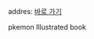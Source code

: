addres: <a href="https://pokemon.fandom.com/ko/wiki/%ED%8F%AC%EC%BC%93%EB%AA%AC%EC%8A%A4%ED%84%B0"> 바로 가기 </a>

pkemon Illustrated book
